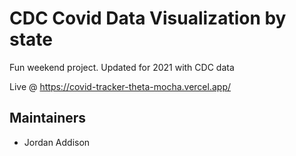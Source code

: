 # CDC Covid Data Visualization by state

Fun weekend project. Updated for 2021 with CDC data

Live @ https://covid-tracker-theta-mocha.vercel.app/

## Maintainers

* Jordan Addison